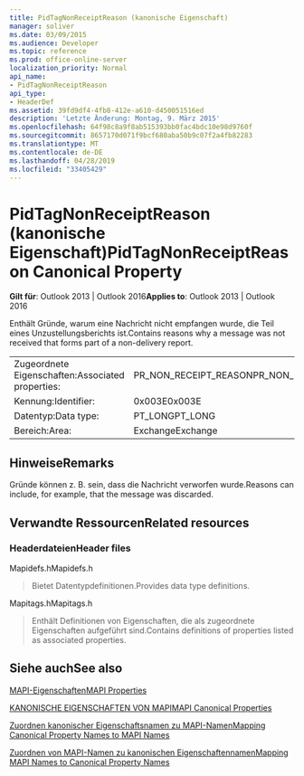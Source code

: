```yaml
---
title: PidTagNonReceiptReason (kanonische Eigenschaft)
manager: soliver
ms.date: 03/09/2015
ms.audience: Developer
ms.topic: reference
ms.prod: office-online-server
localization_priority: Normal
api_name:
- PidTagNonReceiptReason
api_type:
- HeaderDef
ms.assetid: 39fd9df4-4fb8-412e-a610-d450051516ed
description: 'Letzte Änderung: Montag, 9. März 2015'
ms.openlocfilehash: 64f98c8a9f8ab515393bb0fac4bdc10e98d9760f
ms.sourcegitcommit: 8657170d071f9bcf680aba50b9c07f2a4fb82283
ms.translationtype: MT
ms.contentlocale: de-DE
ms.lasthandoff: 04/28/2019
ms.locfileid: "33405429"
---
```

# <a name="pidtagnonreceiptreason-canonical-property"></a><span data-ttu-id="d97cf-103">PidTagNonReceiptReason (kanonische Eigenschaft)</span><span class="sxs-lookup"><span data-stu-id="d97cf-103">PidTagNonReceiptReason Canonical Property</span></span>

  
  
<span data-ttu-id="d97cf-104">**Gilt für**: Outlook 2013 | Outlook 2016</span><span class="sxs-lookup"><span data-stu-id="d97cf-104">**Applies to**: Outlook 2013 | Outlook 2016</span></span> 
  
<span data-ttu-id="d97cf-105">Enthält Gründe, warum eine Nachricht nicht empfangen wurde, die Teil eines Unzustellungsberichts ist.</span><span class="sxs-lookup"><span data-stu-id="d97cf-105">Contains reasons why a message was not received that forms part of a non-delivery report.</span></span>
  
|||
|:-----|:-----|
|<span data-ttu-id="d97cf-106">Zugeordnete Eigenschaften:</span><span class="sxs-lookup"><span data-stu-id="d97cf-106">Associated properties:</span></span>  <br/> |<span data-ttu-id="d97cf-107">PR_NON_RECEIPT_REASON</span><span class="sxs-lookup"><span data-stu-id="d97cf-107">PR_NON_RECEIPT_REASON</span></span>  <br/> |
|<span data-ttu-id="d97cf-108">Kennung:</span><span class="sxs-lookup"><span data-stu-id="d97cf-108">Identifier:</span></span>  <br/> |<span data-ttu-id="d97cf-109">0x003E</span><span class="sxs-lookup"><span data-stu-id="d97cf-109">0x003E</span></span>  <br/> |
|<span data-ttu-id="d97cf-110">Datentyp:</span><span class="sxs-lookup"><span data-stu-id="d97cf-110">Data type:</span></span>  <br/> |<span data-ttu-id="d97cf-111">PT_LONG</span><span class="sxs-lookup"><span data-stu-id="d97cf-111">PT_LONG</span></span>  <br/> |
|<span data-ttu-id="d97cf-112">Bereich:</span><span class="sxs-lookup"><span data-stu-id="d97cf-112">Area:</span></span>  <br/> |<span data-ttu-id="d97cf-113">Exchange</span><span class="sxs-lookup"><span data-stu-id="d97cf-113">Exchange</span></span>  <br/> |
   
## <a name="remarks"></a><span data-ttu-id="d97cf-114">Hinweise</span><span class="sxs-lookup"><span data-stu-id="d97cf-114">Remarks</span></span>

<span data-ttu-id="d97cf-115">Gründe können z. B. sein, dass die Nachricht verworfen wurde.</span><span class="sxs-lookup"><span data-stu-id="d97cf-115">Reasons can include, for example, that the message was discarded.</span></span>
  
## <a name="related-resources"></a><span data-ttu-id="d97cf-116">Verwandte Ressourcen</span><span class="sxs-lookup"><span data-stu-id="d97cf-116">Related resources</span></span>

### <a name="header-files"></a><span data-ttu-id="d97cf-117">Headerdateien</span><span class="sxs-lookup"><span data-stu-id="d97cf-117">Header files</span></span>

<span data-ttu-id="d97cf-118">Mapidefs.h</span><span class="sxs-lookup"><span data-stu-id="d97cf-118">Mapidefs.h</span></span>
  
> <span data-ttu-id="d97cf-119">Bietet Datentypdefinitionen.</span><span class="sxs-lookup"><span data-stu-id="d97cf-119">Provides data type definitions.</span></span>
    
<span data-ttu-id="d97cf-120">Mapitags.h</span><span class="sxs-lookup"><span data-stu-id="d97cf-120">Mapitags.h</span></span>
  
> <span data-ttu-id="d97cf-121">Enthält Definitionen von Eigenschaften, die als zugeordnete Eigenschaften aufgeführt sind.</span><span class="sxs-lookup"><span data-stu-id="d97cf-121">Contains definitions of properties listed as associated properties.</span></span>
    
## <a name="see-also"></a><span data-ttu-id="d97cf-122">Siehe auch</span><span class="sxs-lookup"><span data-stu-id="d97cf-122">See also</span></span>



[<span data-ttu-id="d97cf-123">MAPI-Eigenschaften</span><span class="sxs-lookup"><span data-stu-id="d97cf-123">MAPI Properties</span></span>](mapi-properties.md)
  
[<span data-ttu-id="d97cf-124">KANONISCHE EIGENSCHAFTEN VON MAPI</span><span class="sxs-lookup"><span data-stu-id="d97cf-124">MAPI Canonical Properties</span></span>](mapi-canonical-properties.md)
  
[<span data-ttu-id="d97cf-125">Zuordnen kanonischer Eigenschaftsnamen zu MAPI-Namen</span><span class="sxs-lookup"><span data-stu-id="d97cf-125">Mapping Canonical Property Names to MAPI Names</span></span>](mapping-canonical-property-names-to-mapi-names.md)
  
[<span data-ttu-id="d97cf-126">Zuordnen von MAPI-Namen zu kanonischen Eigenschaftennamen</span><span class="sxs-lookup"><span data-stu-id="d97cf-126">Mapping MAPI Names to Canonical Property Names</span></span>](mapping-mapi-names-to-canonical-property-names.md)

